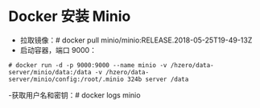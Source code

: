 # Docker 安装 Minio

- 拉取镜像：# docker pull minio/minio:RELEASE.2018-05-25T19-49-13Z
- 启动容器，端口 9000：
```
# docker run -d -p 9000:9000 --name minio -v /hzero/data-server/minio/data:/data -v /hzero/data-server/minio/config:/root/.minio 324b server /data
```
 -获取用户名和密钥：# docker logs minio

